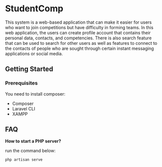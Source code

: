# StudentComp

This system is a web-based application that can make it easier for users who want to join competitions but have difficulty in forming teams. In this web application, the users can create profile account that contains their personal data, contacts, and competencies. There is also search feature that can be used to search for other users as well as features to connect to the contacts of people who are sought through certain instant messaging applications or social media.

## Getting Started

### Prerequisites

You need to install composer:
- Composer
- Laravel CLI
- XAMPP

## FAQ

**How to start a PHP server?**

run the command below:

```go
php artisan serve
```